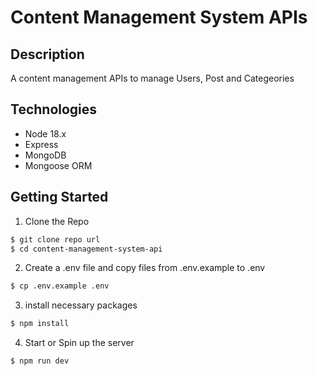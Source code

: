 #  Content Management System APIs

## Description

A content management APIs to manage Users, Post and Categeories

## Technologies

- Node 18.x
- Express
- MongoDB
- Mongoose ORM


## Getting Started

1. Clone the  Repo

```bash
$ git clone repo url
$ cd content-management-system-api
```

2. Create a .env file and copy files from .env.example to .env

```bash
$ cp .env.example .env
```

3. install necessary packages

```bash
$ npm install
```

4. Start or Spin up the server

```bash
$ npm run dev
```

